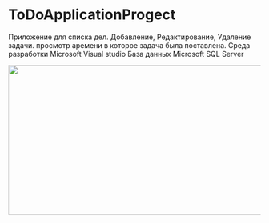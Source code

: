 # ToDoApplicationProgect
Приложение для списка дел. 
Добавление, Редактирование, Удаление задачи.
просмотр аремени в которое задача была поставлена. 
Среда разработки  Microsoft Visual studio 
База данных Microsoft SQL Server 
<div align="center">
  <img src="https://media.giphy.com/media/dWesBcTLavkZuG35MI/giphy.gif" width="600" height="300"/>
</div>
